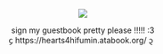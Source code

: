 <p align="center">
<img src="https://cdn.discordapp.com/attachments/1083954945935544370/1256790966044594257/IMG_7167.jpg?ex=66820d4c&is=6680bbcc&hm=5e27e67a15eb404328be9009dce4becd78916aa00cadea4bc63038f45a357877&" />
  </p>
<div align="center">sign my guestbook pretty please !!!!! :3 </div>
<div align="center">᧔ https://hearts4hifumin.atabook.org/ ᧓ </div>
  
  
